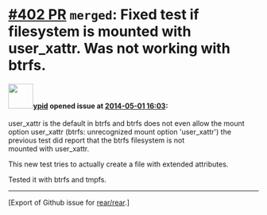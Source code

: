 [\#402 PR](https://github.com/rear/rear/pull/402) `merged`: Fixed test if filesystem is mounted with user\_xattr. Was not working with btrfs.
=============================================================================================================================================

#### <img src="https://avatars.githubusercontent.com/u/1301158?u=3d1f390877ed3e1403e23df4fe95475dd2f578eb&v=4" width="50">[ypid](https://github.com/ypid) opened issue at [2014-05-01 16:03](https://github.com/rear/rear/pull/402):

user\_xattr is the default in btrfs and btrfs does not even allow the
mount  
option user\_xattr (btrfs: unrecognized mount option 'user\_xattr')
the  
previous test did report that the btrfs filesystem is not  
mounted with user\_xattr.

This new test tries to actually create a file with extended attributes.

Tested it with btrfs and tmpfs.

------------------------------------------------------------------------

\[Export of Github issue for
[rear/rear](https://github.com/rear/rear).\]
